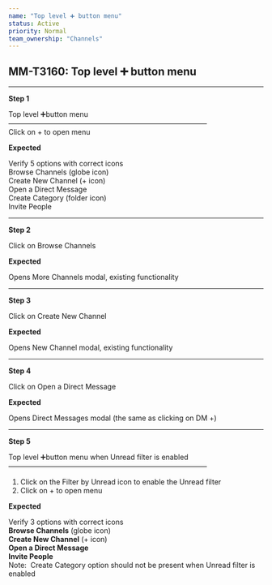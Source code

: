 ```yaml
---
name: "Top level ➕ button menu"
status: Active
priority: Normal
team_ownership: "Channels"
---
```


## MM-T3160: Top level ➕ button menu

---

**Step 1**

Top level ➕button menu\
————————————————————————————\
Click on + to open menu

**Expected**

Verify 5 options with correct icons\
Browse Channels (globe icon)\
Create New Channel (+ icon)\
Open a Direct Message\
Create Category (folder icon)\
Invite People

---

**Step 2**

Click on Browse Channels

**Expected**

Opens More Channels modal, existing functionality

---

**Step 3**

Click on Create New Channel

**Expected**

Opens New Channel modal, existing functionality

---

**Step 4**

Click on Open a Direct Message

**Expected**

Opens Direct Messages modal (the same as clicking on DM +)

---

**Step 5**

Top level ➕button menu when Unread filter is enabled\
————————————————————————————

1. Click on the Filter by Unread icon to enable the Unread filter
2. Click on + to open menu

**Expected**

Verify 3 options with correct icons\
**Browse Channels** (globe icon)\
**Create New Channel** (+ icon)\
**Open a Direct Message**\
**Invite People**\
Note:  Create Category option should not be present when Unread filter is enabled
